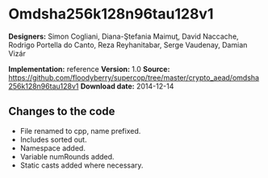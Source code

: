 # Omdsha256k128n96tau128v1

**Designers:** Simon Cogliani, Diana-Ştefania Maimuţ, David Naccache, Rodrigo Portella do Canto, Reza Reyhanitabar, Serge Vaudenay, Damian Vizár

**Implementation:** reference
**Version:** 1.0
**Source:** https://github.com/floodyberry/supercop/tree/master/crypto_aead/omdsha256k128n96tau128v1
**Download date:** 2014-12-14

## Changes to the code

* File renamed to cpp, name prefixed.
* Includes sorted out.
* Namespace added.
* Variable numRounds added.
* Static casts added where necessary.
